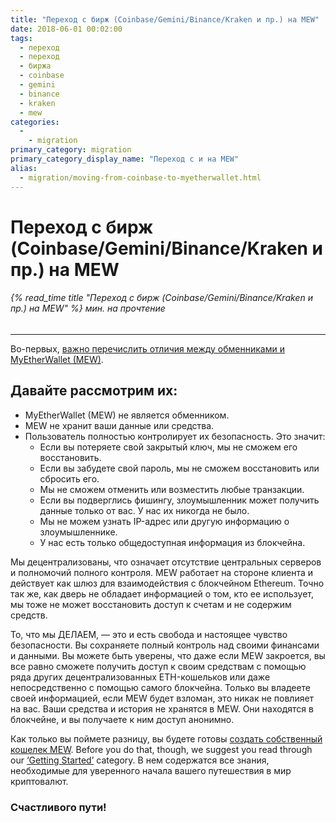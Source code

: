 ```yaml
---
title: "Переход с бирж (Coinbase/Gemini/Binance/Kraken и пр.) на MEW"
date: 2018-06-01 00:02:00
tags:
  - переход
  - переход
  - биржа
  - coinbase
  - gemini
  - binance
  - kraken
  - mew
categories:
  - 
    - migration
primary_category: migration
primary_category_display_name: "Переход с и на MEW"
alias:
  - migration/moving-from-coinbase-to-myetherwallet.html
---
```


# __Переход с бирж (Coinbase/Gemini/Binance/Kraken и пр.) на MEW__
###### {% read_time title "Переход с бирж (Coinbase/Gemini/Binance/Kraken и пр.) на MEW" %} мин. на прочтение
***

Во-первых, [важно перечислить отличия между обменниками и MyEtherWallet (MEW)](/@@@@@@/getting-started/difference-between-mew-and-exchange/).

## __Давайте рассмотрим их:__

* MyEtherWallet (MEW) не является обменником.
* MEW не хранит ваши данные или средства.
* Пользователь полностью контролирует их безопасность. Это значит:
    * Если вы потеряете свой закрытый ключ, мы не сможем его восстановить.
    * Если вы забудете свой пароль, мы не сможем восстановить или сбросить его.
    * Мы не сможем отменить или возместить любые транзакции.
    * Если вы подверглись фишингу, злоумышленник может получить данные только от вас. У нас их никогда не было.
    * Мы не можем узнать IP-адрес или другую информацию о злоумышленнике.
    * У нас есть только общедоступная информация из блокчейна.

Мы децентрализованы, что означает отсутствие центральных серверов и полномочий полного контроля. MEW работает на стороне клиента и действует как шлюз для взаимодействия с блокчейном Ethereum. Точно так же, как дверь не обладает информацией о том, кто ее использует, мы тоже не может восстановить доступ к счетам и не содержим средств.

То, что мы ДЕЛАЕМ, — это и есть свобода и настоящее чувство безопасности. Вы сохраняете полный контроль над своими финансами и данными. Вы можете быть уверены, что даже если MEW закроется, вы все равно сможете получить доступ к своим средствам с помощью ряда других децентрализованных ETH-кошельков или даже непосредственно с помощью самого блокчейна. Только вы владеете своей информацией, если MEW будет взломан, это никак не повлияет на вас. Ваши средства и история не хранятся в MEW. Они находятся в блокчейне, и вы получаете к ним доступ анонимно.

Как только вы поймете разницу, вы будете готовы [создать собственный кошелек MEW](/@@@@@@/getting-started/how-to-create-a-wallet/). Before you do that, though, we suggest you read through our [‘Getting Started’](/@@@@@@/getting-started/how-to-create-a-wallet/) category. В нем содержатся все знания, необходимые для уверенного начала вашего путешествия в мир криптовалют.

### Счастливого пути!
